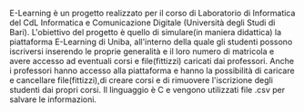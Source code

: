 E-Learning è un progetto realizzato per il corso di Laboratorio di Informatica del CdL Informatica e Comunicazione Digitale (Università degli Studi di Bari).
L'obiettivo del progetto è quello di simulare(in maniera didattica) la piattaforma E-Learning di Uniba, all'interno della quale gli studenti possono iscriversi inserendo le proprie generalità e il loro numero di matricola e avere accesso ad eventuali corsi e file(fittizzi) caricati dai professori. Anche i professori hanno accesso alla piattaforma e hanno la possibilità di caricare e cancellare file(fittizzi),di creare corsi e di rimuovere l'iscrizione degli studenti dai propri corsi.
Il linguaggio è C e vengono utilizzati file .csv per salvare le informazioni.
